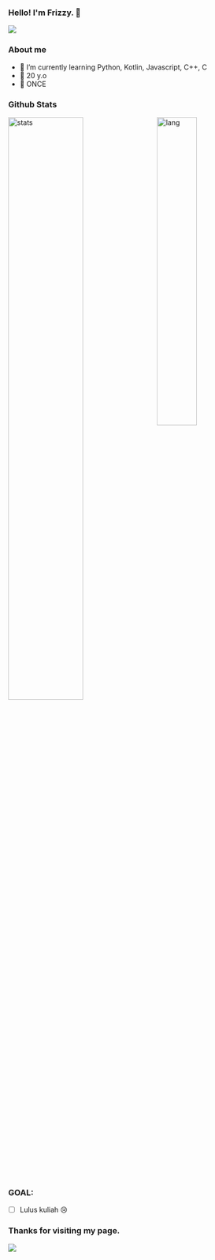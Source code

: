 ### Hello! I'm Frizzy. 👋

<img src="https://i.ibb.co/p3Ntf6F/ezgif-4-0ed892be70cc.gif"/>

### About me
- 🌱 I’m currently learning Python, Kotlin, Javascript, C++, C
- 🐧 20 y.o
- 🍭 ONCE

### Github Stats
<p>
  <img width="55%" alt="stats" src="https://github-readme-stats.vercel.app/api?username=minaricious&count_private=true&show_icons=true&hide_border=true&theme=nightowl">
  <img width="40%" align="right" alt="lang" src="https://github-readme-stats.vercel.app/api/top-langs/?username=minaricious&layout=compact&hide_border=true&langs_count=5&theme=nightowl" />
</p>

### GOAL:
- [ ] Lulus kuliah :cry:

### Thanks for visiting my page.

<img src="https://i.ibb.co/YZkDKbR/ezgif-4-9d3ed2dfc10b.gif"/>
